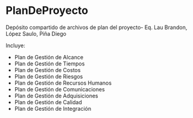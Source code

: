 # PlanDeProyecto
Depósito compartido de archivos de plan del proyecto- Eq. Lau Brandon, López Saulo, Piña Diego

Incluye:
  - Plan de Gestión de Alcance
  - Plan de Gestión de Tiempos
  - Plan de Gestión de Costos
  - Plan de Gestión de Riesgos
  - Plan de Gestión de Recursos Humanos
  - Plan de Gestión de Comunicaciones
  - Plan de Gestión de Adquisiciones
  - Plan de Gestión de Calidad
  - Plan de Gestión de Integración
